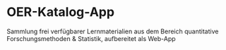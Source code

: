 # OER-Katalog-App

Sammlung frei verfügbarer Lernmaterialien aus dem Bereich quantitative Forschungsmethoden & Statistik,
aufbereitet als Web-App